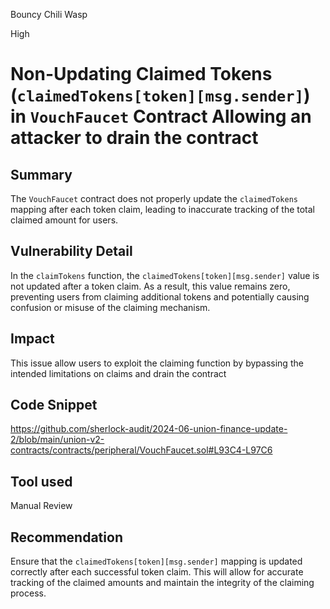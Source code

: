 Bouncy Chili Wasp

High

# Non-Updating Claimed Tokens (`claimedTokens[token][msg.sender]`) in `VouchFaucet` Contract Allowing an attacker to drain the contract

## Summary
The `VouchFaucet` contract does not properly update the `claimedTokens` mapping after each token claim, leading to inaccurate tracking of the total claimed amount for users.

## Vulnerability Detail
In the `claimTokens` function, the `claimedTokens[token][msg.sender]` value is not updated after a token claim. As a result, this value remains zero, preventing users from claiming additional tokens and potentially causing confusion or misuse of the claiming mechanism.

## Impact
This issue allow users to exploit the claiming function by bypassing the intended limitations on claims and drain the contract

## Code Snippet
https://github.com/sherlock-audit/2024-06-union-finance-update-2/blob/main/union-v2-contracts/contracts/peripheral/VouchFaucet.sol#L93C4-L97C6

## Tool used
Manual Review

## Recommendation
Ensure that the `claimedTokens[token][msg.sender]` mapping is updated correctly after each successful token claim. This will allow for accurate tracking of the claimed amounts and maintain the integrity of the claiming process.
